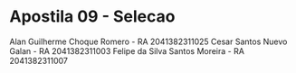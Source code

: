 # Apostila 09 - Selecao
Alan Guilherme Choque Romero - RA 2041382311025 Cesar Santos Nuevo Galan - RA 2041382311003 Felipe da Silva Santos Moreira - RA 2041382311007

